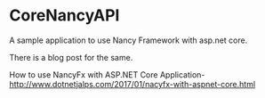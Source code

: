 # CoreNancyAPI


A sample application to use Nancy Framework with asp.net core.

There is a blog post for the same.

How to use NancyFx with ASP.NET Core Application- http://www.dotnetjalps.com/2017/01/nacyfx-with-aspnet-core.html

